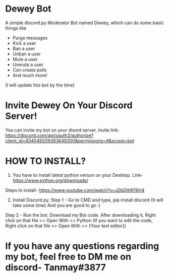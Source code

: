 # Dewey Bot 
A simple discord.py Moderator Bot named Dewey, which can do some basic things like
- Purge messages
- Kick a user
- Ban a user
- Unban a user
- Mute a user
- Unmute a user
- Can create polls
- And much more!

(I will update this bot by the time) 

# Invite Dewey On Your Discord Server!

You can invite my bot on your disord server.
Invite link: https://discord.com/api/oauth2/authorize?client_id=834049209383649300&permissions=8&scope=bot

# HOW TO INSTALL?

1. You have to install latest python verson on your Desktop.
Link- https://www.python.org/downloads/

Steps to install- https://www.youtube.com/watch?v=uDbDIhR76H4

2. Install Discord.py.
Step 1 - Go to CMD and type, pip install discord (It will take some time)
And you are good to go :)

Step 2 - Run the bot. Download my Bot code. After downloading it, Right click on that file >> Open With >> Python
(If you want to edit the code, Right click on that file >> Open With >> {Your text editor})

# If you have any questions regarding my bot, feel free to DM me on discord- Tanmay#3877
